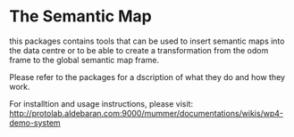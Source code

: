 # The Semantic Map

this packages contains tools that can be used to insert semantic maps into the data centre or to be able to create a transformation from the odom frame to the global semantic map frame.

Please refer to the packages for a dscription of what they do and how they work.

For installtion and usage instructions, please visit: http://protolab.aldebaran.com:9000/mummer/documentations/wikis/wp4-demo-system
